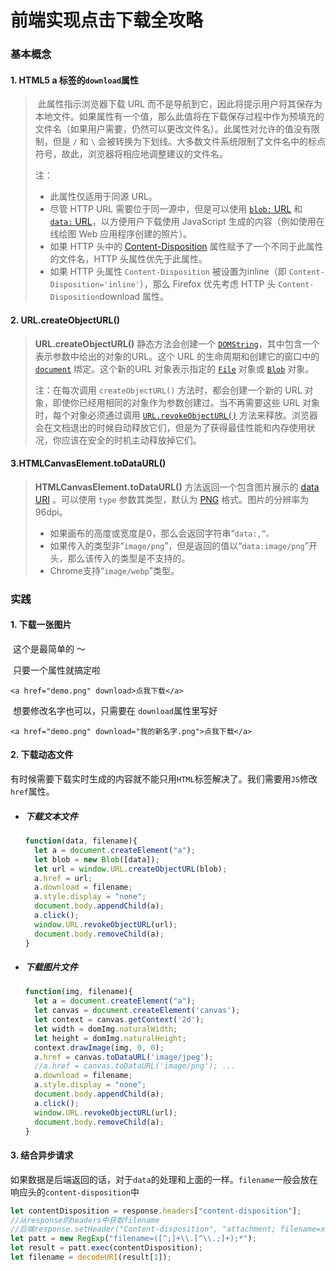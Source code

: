# 前端实现点击下载全攻略

### 基本概念

#### 1. HTML5 a 标签的`download`属性

> ​	此属性指示浏览器下载 URL 而不是导航到它，因此将提示用户将其保存为本地文件。如果属性有一个值，那么此值将在下载保存过程中作为预填充的文件名（如果用户需要，仍然可以更改文件名）。此属性对允许的值没有限制，但是 `/` 和 `\` 会被转换为下划线。大多数文件系统限制了文件名中的标点符号，故此，浏览器将相应地调整建议的文件名。
>
> 注：
>
> - 此属性仅适用于同源 URL。
> - 尽管 HTTP URL 需要位于同一源中，但是可以使用 [`blob:` URL](https://developer.mozilla.org/zh-CN/docs/Web/API/URL.createObjectURL) 和 [`data:` URL](https://developer.mozilla.org/zh-CN/docs/Web/HTTP/Basics_of_HTTP/Data_URIs)，以方便用户下载使用 JavaScript 生成的内容（例如使用在线绘图 Web 应用程序创建的照片）。
> - 如果 HTTP 头中的 [Content-Disposition](https://developer.mozilla.org/zh-CN/docs/Web/HTTP/Headers/Content-Disposition) 属性赋予了一个不同于此属性的文件名，HTTP 头属性优先于此属性。
> - 如果 HTTP 头属性 `Content-Disposition` 被设置为inline（即 `Content-Disposition='inline'`），那么 Firefox 优先考虑 HTTP 头 `Content-Disposition`download 属性。

#### 2. URL.createObjectURL()

> **URL.createObjectURL()** 静态方法会创建一个 [`DOMString`](https://developer.mozilla.org/zh-CN/docs/Web/API/DOMString)，其中包含一个表示参数中给出的对象的URL。这个 URL 的生命周期和创建它的窗口中的 [`document`](https://developer.mozilla.org/zh-CN/docs/Web/API/Document) 绑定。这个新的URL 对象表示指定的 [`File`](https://developer.mozilla.org/zh-CN/docs/Web/API/File) 对象或 [`Blob`](https://developer.mozilla.org/zh-CN/docs/Web/API/Blob) 对象。
>
> 注：在每次调用 `createObjectURL()` 方法时，都会创建一个新的 URL 对象，即使你已经用相同的对象作为参数创建过。当不再需要这些 URL 对象时，每个对象必须通过调用 [`URL.revokeObjectURL()`](https://developer.mozilla.org/zh-CN/docs/Web/API/URL/revokeObjectURL) 方法来释放。浏览器会在文档退出的时候自动释放它们，但是为了获得最佳性能和内存使用状况，你应该在安全的时机主动释放掉它们。

#### 3.HTMLCanvasElement.toDataURL()

> **HTMLCanvasElement.toDataURL()** 方法返回一个包含图片展示的 [data URI](https://developer.mozilla.org/en-US/docs/Web/HTTP/data_URIs) 。可以使用 `type` 参数其类型，默认为 [PNG](https://en.wikipedia.org/wiki/Portable_Network_Graphics) 格式。图片的分辨率为96dpi。
>
> - 如果画布的高度或宽度是0，那么会返回字符串“`data:,”。`
> - 如果传入的类型非“`image/png`”，但是返回的值以“`data:image/png`”开头，那么该传入的类型是不支持的。
> - Chrome支持“`image/webp`”类型。

### 实践

#### 1. 下载一张图片

​	这个是最简单的 ～

​	只要一个属性就搞定啦

​	`<a href="demo.png" download>点我下载</a>`

​	想要修改名字也可以，只需要在 `download`属性里写好

​	`<a href="demo.png" download="我的新名字.png">点我下载</a>`

#### 2. 下载动态文件

​	有时候需要下载实时生成的内容就不能只用`HTML`标签解决了。我们需要用`JS`修改 `href`属性。

- ##### 下载文本文件

  ```javascript
  function(data, filename){
    let a = document.createElement("a");
    let blob = new Blob([data]);
    let url = window.URL.createObjectURL(blob);
    a.href = url;
    a.download = filename;
    a.style.display = "none";
    document.body.appendChild(a);
    a.click();
    window.URL.revokeObjectURL(url);
    document.body.removeChild(a);
  }
  ```

- ##### 下载图片文件

  ```javascript
  function(img, filename){
    let a = document.createElement("a");
    let canvas = document.createElement('canvas');
    let context = canvas.getContext('2d');
    let width = domImg.naturalWidth;
    let height = domImg.naturalHeight;
    context.drawImage(img, 0, 0);
    a.href = canvas.toDataURL('image/jpeg');
    //a.href = canvas.toDataURL('image/png'); ...
    a.download = filename;
    a.style.display = "none";
    document.body.appendChild(a);
    a.click();
    window.URL.revokeObjectURL(url);
    document.body.removeChild(a);
  }
  ```

#### 3. 结合异步请求

​	如果数据是后端返回的话，对于`data`的处理和上面的一样。`filename`一般会放在响应头的`content-disposition`中

```javascript
let contentDisposition = response.headers["content-disposition"];
//从response的headers中获取filename
//后端response.setHeader("Content-disposition", "attachment; filename=xxxx.docx") 设置的文件名;
let patt = new RegExp("filename=([^;]+\\.[^\\.;]+);*");
let result = patt.exec(contentDisposition);
let filename = decodeURI(result[1]);
```

